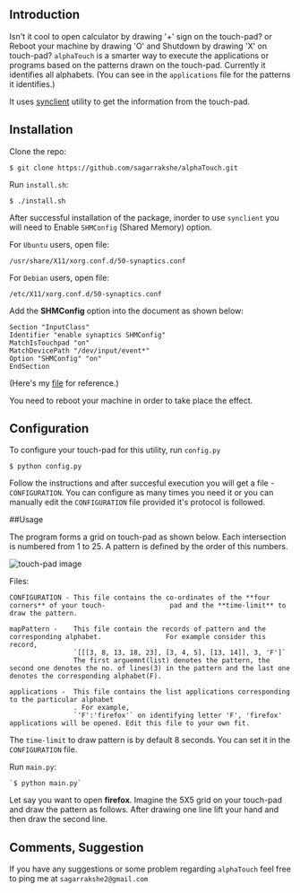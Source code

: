 
## Introduction

Isn't it cool to open calculator by drawing '+' sign on the touch-pad? or Reboot your machine by drawing 'O' and Shutdown by drawing 'X' on touch-pad? `alphaTouch` is a smarter way to execute the applications or programs based on the patterns drawn on the touch-pad. Currently it identifies all alphabets. (You can see in the `applications` file for the patterns it identifies.)


It uses [synclient](https://wiki.archlinux.org/index.php/Touchpad_Synaptics#Synclient) utility to get the information from the touch-pad.

## Installation

Clone the repo:
    
    $ git clone https://github.com/sagarrakshe/alphaTouch.git

Run `install.sh`:
    
    $ ./install.sh

After successful installation of the package, inorder to use `synclient` you will need to Enable `SHMConfig` (Shared Memory) option. 

For `Ubuntu` users, open file:
   
    /usr/share/X11/xorg.conf.d/50-synaptics.conf

For `Debian` users, open file:
   
    /etc/X11/xorg.conf.d/50-synaptics.conf

Add the **SHMConfig** option into the document as shown below:


    Section "InputClass"
    Identifier "enable synaptics SHMConfig"
    MatchIsTouchpad "on"
    MatchDevicePath "/dev/input/event*"
    Option "SHMConfig" "on"
    EndSection

(Here's my  [file](http://paste.ubuntu.com/5747634/) for reference.)

You need to reboot your machine in order to take place the effect. 

## Configuration

To configure your touch-pad for this utility, run `config.py`

    $ python config.py

Follow the instructions and after succesful execution you will get a file - `CONFIGURATION`.
You can configure as many times you need it or you can manually edit the `CONFIGURATION` file provided it's protocol is followed.

##Usage

The program forms a grid on touch-pad as shown below. 
Each intersection is numbered from 1 to 25. A pattern is defined by the order of this numbers.

![touch-pad image](https://github.com/sagarrakshe/alphaTouch/blob/master/_assets/touch-pad.png)

Files:

    CONFIGURATION - This file contains the co-ordinates of the **four corners** of your touch-                pad and the **time-limit** to draw the pattern. 

    mapPattern -    This file contain the records of pattern and the corresponding alphabet.                For example consider this record,
                    `[[[3, 8, 13, 18, 23], [3, 4, 5], [13, 14]], 3, 'F']`
                    The first arguemnt(list) denotes the pattern, the second one denotes the no. of lines(3) in the pattern and the last one denotes the corresponding alphabet(F).

    applications -  This file contains the list applications corresponding to the particular alphabet
                    . For example,
                    `'F':'firefox'` on identifying letter 'F', 'firefox' applications will be opened. Edit this file to your own fit. 

The `time-limit` to draw pattern is by default 8 seconds. You can set it in the `CONFIGURATION` file.

Run `main.py`:

    `$ python main.py`

Let say you want to open **firefox**. Imagine the 5X5 grid on your touch-pad and draw the pattern as follows. After drawing one line lift your hand and then draw the second line. 


## Comments, Suggestion

If you have any suggestions or some problem regarding `alphaTouch` feel free to ping me at `sagarrakshe2@gmail.com`